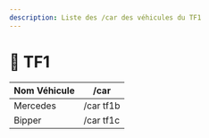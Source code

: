 ```yaml
---
description: Liste des /car des véhicules du TF1
---
```


# 🎥 TF1

| Nom Véhicule | /car      |
| ------------ | --------- |
| Mercedes     | /car tf1b |
| Bipper       | /car tf1c |
